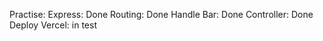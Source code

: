 Practise:
    Express: Done
    Routing: Done
    Handle Bar: Done
    Controller: Done
    Deploy Vercel: in test
    